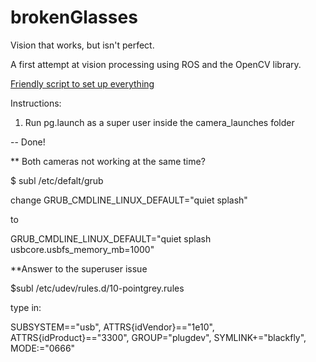 # brokenGlasses
Vision that works, but isn't perfect. 

A first attempt at vision processing using ROS and the OpenCV library.

[Friendly script to set up everything](https://github.com/Chilypepper/ros-opencv-setup)

Instructions:

1. Run pg.launch as a super user inside the camera_launches folder

  -- Done!

** Both cameras not working at the same time?

$ subl /etc/defalt/grub

change GRUB_CMDLINE_LINUX_DEFAULT="quiet splash"

to

GRUB_CMDLINE_LINUX_DEFAULT="quiet splash usbcore.usbfs_memory_mb=1000"

**Answer to the superuser issue

 $subl /etc/udev/rules.d/10-pointgrey.rules

 type in:

 SUBSYSTEM=="usb", ATTRS{idVendor}=="1e10", ATTRS{idProduct}=="3300", GROUP="plugdev", SYMLINK+="blackfly", MODE:="0666"
